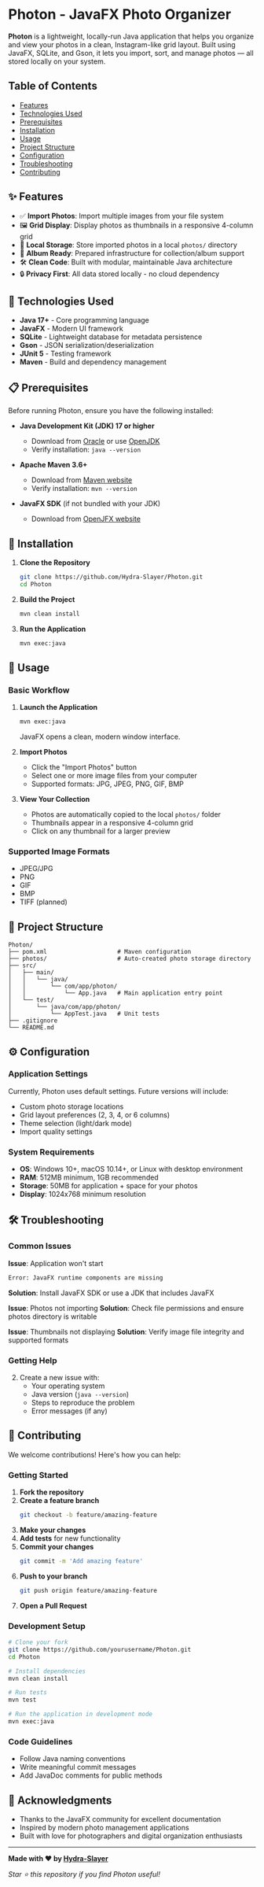 # Photon - JavaFX Photo Organizer

**Photon** is a lightweight, locally-run Java application that helps you organize and view your photos in a clean, Instagram-like grid layout. Built using JavaFX, SQLite, and Gson, it lets you import, sort, and manage photos — all stored locally on your system.

## Table of Contents

- [Features](#-features)
- [Technologies Used](#-technologies-used)
- [Prerequisites](#-prerequisites)
- [Installation](#-installation)
- [Usage](#-usage)
- [Project Structure](#-project-structure)
- [Configuration](#-configuration)
- [Troubleshooting](#-troubleshooting)
- [Contributing](#-contributing)

## ✨ Features

- ✅ **Import Photos**: Import multiple images from your file system
- 🖼️ **Grid Display**: Display photos as thumbnails in a responsive 4-column grid
- 💾 **Local Storage**: Store imported photos in a local `photos/` directory
- 📁 **Album Ready**: Prepared infrastructure for collection/album support
- 🛠️ **Clean Code**: Built with modular, maintainable Java architecture
- 🔒 **Privacy First**: All data stored locally - no cloud dependency

## 🧪 Technologies Used

- **Java 17+** - Core programming language
- **JavaFX** - Modern UI framework
- **SQLite** - Lightweight database for metadata persistence
- **Gson** - JSON serialization/deserialization
- **JUnit 5** - Testing framework
- **Maven** - Build and dependency management

## 📋 Prerequisites

Before running Photon, ensure you have the following installed:

- **Java Development Kit (JDK) 17 or higher**
  - Download from [Oracle](https://www.oracle.com/java/technologies/downloads/) or use [OpenJDK](https://openjdk.org/)
  - Verify installation: `java --version`

- **Apache Maven 3.6+**
  - Download from [Maven website](https://maven.apache.org/download.cgi)
  - Verify installation: `mvn --version`

- **JavaFX SDK** (if not bundled with your JDK)
  - Download from [OpenJFX website](https://openjfx.io/openjfx/install/)

## 🚀 Installation

1. **Clone the Repository**
   ```bash
   git clone https://github.com/Hydra-Slayer/Photon.git
   cd Photon
   ```

2. **Build the Project**
   ```bash
   mvn clean install
   ```

3. **Run the Application**
   ```bash
   mvn exec:java
   ```

## 📖 Usage

### Basic Workflow

1. **Launch the Application**
   ```bash
   mvn exec:java
   ```
   JavaFX opens a clean, modern window interface.

2. **Import Photos**
   - Click the "Import Photos" button
   - Select one or more image files from your computer
   - Supported formats: JPG, JPEG, PNG, GIF, BMP

3. **View Your Collection**
   - Photos are automatically copied to the local `photos/` folder
   - Thumbnails appear in a responsive 4-column grid
   - Click on any thumbnail for a larger preview

### Supported Image Formats

- JPEG/JPG
- PNG
- GIF
- BMP
- TIFF (planned)

## 📂 Project Structure

```
Photon/
├── pom.xml                    # Maven configuration
├── photos/                    # Auto-created photo storage directory
├── src/
│   ├── main/
│   │   └── java/
│   │       └── com/app/photon/
│   │           └── App.java   # Main application entry point
│   └── test/
│       └── java/com/app/photon/
│           └── AppTest.java   # Unit tests
├── .gitignore
└── README.md
```

## ⚙️ Configuration

### Application Settings

Currently, Photon uses default settings. Future versions will include:
- Custom photo storage locations
- Grid layout preferences (2, 3, 4, or 6 columns)
- Theme selection (light/dark mode)
- Import quality settings

### System Requirements

- **OS**: Windows 10+, macOS 10.14+, or Linux with desktop environment
- **RAM**: 512MB minimum, 1GB recommended
- **Storage**: 50MB for application + space for your photos
- **Display**: 1024x768 minimum resolution

## 🛠️ Troubleshooting

### Common Issues

**Issue**: Application won't start
```bash
Error: JavaFX runtime components are missing
```
**Solution**: Install JavaFX SDK or use a JDK that includes JavaFX

**Issue**: Photos not importing
**Solution**: Check file permissions and ensure photos directory is writable

**Issue**: Thumbnails not displaying
**Solution**: Verify image file integrity and supported formats

### Getting Help

2. Create a new issue with:
   - Your operating system
   - Java version (`java --version`)
   - Steps to reproduce the problem
   - Error messages (if any)

## 🤝 Contributing

We welcome contributions! Here's how you can help:

### Getting Started

1. **Fork the repository**
2. **Create a feature branch**
   ```bash
   git checkout -b feature/amazing-feature
   ```
3. **Make your changes**
4. **Add tests** for new functionality
5. **Commit your changes**
   ```bash
   git commit -m 'Add amazing feature'
   ```
6. **Push to your branch**
   ```bash
   git push origin feature/amazing-feature
   ```
7. **Open a Pull Request**

### Development Setup

```bash
# Clone your fork
git clone https://github.com/yourusername/Photon.git
cd Photon

# Install dependencies
mvn clean install

# Run tests
mvn test

# Run the application in development mode
mvn exec:java
```

### Code Guidelines

- Follow Java naming conventions
- Write meaningful commit messages
- Add JavaDoc comments for public methods

## 🙏 Acknowledgments

- Thanks to the JavaFX community for excellent documentation
- Inspired by modern photo management applications
- Built with love for photographers and digital organization enthusiasts

---

**Made with ❤️ by [Hydra-Slayer](https://github.com/Hydra-Slayer)**

*Star ⭐ this repository if you find Photon useful!*
